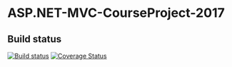 ﻿# ASP.NET-MVC-CourseProject-2017

## Build status

[![Build status](https://ci.appveyor.com/api/projects/status/0jy72d9x9l03a8yp/branch/master?svg=true)](https://ci.appveyor.com/project/Borayvor/asp-net-mvc-courseproject-2017/branch/master) [![Coverage Status](https://coveralls.io/repos/github/Borayvor/ASP.NET-MVC-CourseProject-2017/badge.svg?branch=master)](https://coveralls.io/github/Borayvor/ASP.NET-MVC-CourseProject-2017?branch=master)